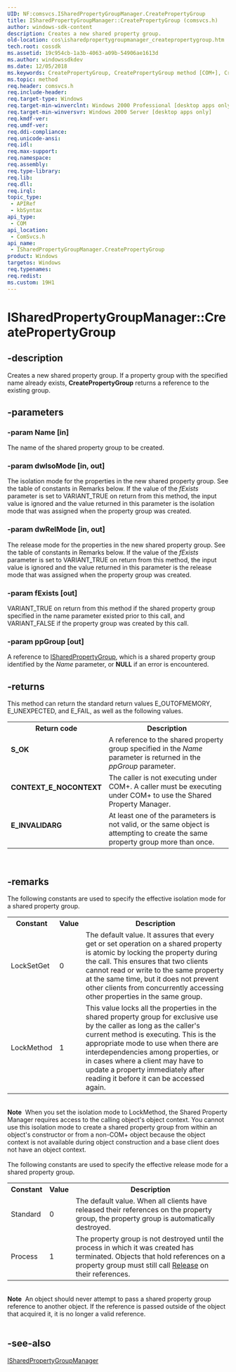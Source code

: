 ```yaml
---
UID: NF:comsvcs.ISharedPropertyGroupManager.CreatePropertyGroup
title: ISharedPropertyGroupManager::CreatePropertyGroup (comsvcs.h)
author: windows-sdk-content
description: Creates a new shared property group.
old-location: cos\isharedpropertygroupmanager_createpropertygroup.htm
tech.root: cossdk
ms.assetid: 19c954cb-1a3b-4063-a09b-54906ae1613d
ms.author: windowssdkdev
ms.date: 12/05/2018
ms.keywords: CreatePropertyGroup, CreatePropertyGroup method [COM+], CreatePropertyGroup method [COM+],ISharedPropertyGroupManager interface, ISharedPropertyGroupManager interface [COM+],CreatePropertyGroup method, ISharedPropertyGroupManager.CreatePropertyGroup, ISharedPropertyGroupManager::CreatePropertyGroup, _cos_ISharedPropertyGroupManager_CreatePropertyGroup, comsvcs/ISharedPropertyGroupManager::CreatePropertyGroup, cos.isharedpropertygroupmanager_createpropertygroup
ms.topic: method
req.header: comsvcs.h
req.include-header: 
req.target-type: Windows
req.target-min-winverclnt: Windows 2000 Professional [desktop apps only]
req.target-min-winversvr: Windows 2000 Server [desktop apps only]
req.kmdf-ver: 
req.umdf-ver: 
req.ddi-compliance: 
req.unicode-ansi: 
req.idl: 
req.max-support: 
req.namespace: 
req.assembly: 
req.type-library: 
req.lib: 
req.dll: 
req.irql: 
topic_type:
 - APIRef
 - kbSyntax
api_type:
 - COM
api_location:
 - ComSvcs.h
api_name:
 - ISharedPropertyGroupManager.CreatePropertyGroup
product: Windows
targetos: Windows
req.typenames: 
req.redist: 
ms.custom: 19H1
---
```


# ISharedPropertyGroupManager::CreatePropertyGroup


## -description


Creates a new shared property group. If a property group with the specified name already exists, <b>CreatePropertyGroup</b> returns a reference to the existing group.



## -parameters




### -param Name [in]

The name of the shared property group to be created.


### -param dwIsoMode [in, out]

The isolation mode for the properties in the new shared property group. See the table of constants in Remarks below. If the value of the <i>fExists</i> parameter is set to VARIANT_TRUE on return from this method, the input value is ignored and the value returned in this parameter is the isolation mode that was assigned when the property group was created.


### -param dwRelMode [in, out]

The release mode for the properties in the new shared property group. See the table of constants in Remarks below. If the value of the <i>fExists</i> parameter is set to VARIANT_TRUE on return from this method, the input value is ignored and the value returned in this parameter is the release mode that was assigned when the property group was created.


### -param fExists [out]

VARIANT_TRUE on return from this method if the shared property group specified in the name parameter existed prior to this call, and VARIANT_FALSE if the property group was created by this call.


### -param ppGroup [out]

A reference to <a href="https://docs.microsoft.com/windows/desktop/api/comsvcs/nn-comsvcs-isharedpropertygroup">ISharedPropertyGroup</a>, which is a shared property group identified by the <i>Name</i> parameter, or <b>NULL</b> if an error is encountered.


## -returns



This method can return the standard return values E_OUTOFMEMORY, E_UNEXPECTED, and E_FAIL, as well as the following values.

<table>
<tr>
<th>Return code</th>
<th>Description</th>
</tr>
<tr>
<td width="40%">
<dl>
<dt><b>S_OK</b></dt>
</dl>
</td>
<td width="60%">
A reference to the shared property group specified in the <i>Name</i> parameter is returned in the <i>ppGroup</i> parameter.

</td>
</tr>
<tr>
<td width="40%">
<dl>
<dt><b>CONTEXT_E_NOCONTEXT </b></dt>
</dl>
</td>
<td width="60%">
The caller is not executing under COM+. A caller must be executing under COM+ to use the Shared Property Manager.

</td>
</tr>
<tr>
<td width="40%">
<dl>
<dt><b>E_INVALIDARG 
</b></dt>
</dl>
</td>
<td width="60%">
At least one of the parameters is not valid, or the same object is attempting to create the same property group more than once.

</td>
</tr>
</table>
 




## -remarks



The following constants are used to specify the effective isolation mode for a shared property group.

<table>
<tr>
<th>Constant</th>
<th>Value</th>
<th>Description</th>
</tr>
<tr>
<td>LockSetGet
</td>
<td>0</td>
<td>The default value. It assures that every get or set operation on a shared property is atomic by locking the property during the call. This ensures that two clients cannot read or write to the same property at the same time, but it does not prevent other clients from concurrently accessing other properties in the same group.
</td>
</tr>
<tr>
<td>LockMethod
</td>
<td>1</td>
<td>This value locks all the properties in the shared property group for exclusive use by the caller as long as the caller's current method is executing. This is the appropriate mode to use when there are interdependencies among properties, or in cases where a client may have to update a property immediately after reading it before it can be accessed again.
</td>
</tr>
</table>
 

<div class="alert"><b>Note</b>  When you set the isolation mode to LockMethod, the Shared Property Manager requires access to the calling object's object context. You cannot use this isolation mode to create a shared property group from within an object's constructor or from a non-COM+ object because the object context is not available during object construction and a base client does not have an object context.</div>
<div> </div>
The following constants are used to specify the effective release mode for a shared property group.

<table>
<tr>
<th>Constant</th>
<th>Value</th>
<th>Description</th>
</tr>
<tr>
<td>Standard
</td>
<td>0</td>
<td>The default value. When all clients have released their references on the property group, the property group is automatically destroyed.
</td>
</tr>
<tr>
<td>Process
</td>
<td>1</td>
<td>The property group is not destroyed until the process in which it was created has terminated. Objects that hold references on a property group must still call <a href="https://docs.microsoft.com/windows/desktop/api/unknwn/nf-unknwn-iunknown-release">Release</a> on their references.
</td>
</tr>
</table>
 

<div class="alert"><b>Note</b>  An object should never attempt to pass a shared property group reference to another object. If the reference is passed outside of the object that acquired it, it is no longer a valid reference.</div>
<div> </div>



## -see-also




<a href="https://docs.microsoft.com/windows/desktop/api/comsvcs/nn-comsvcs-isharedpropertygroupmanager">ISharedPropertyGroupManager</a>
 

 

